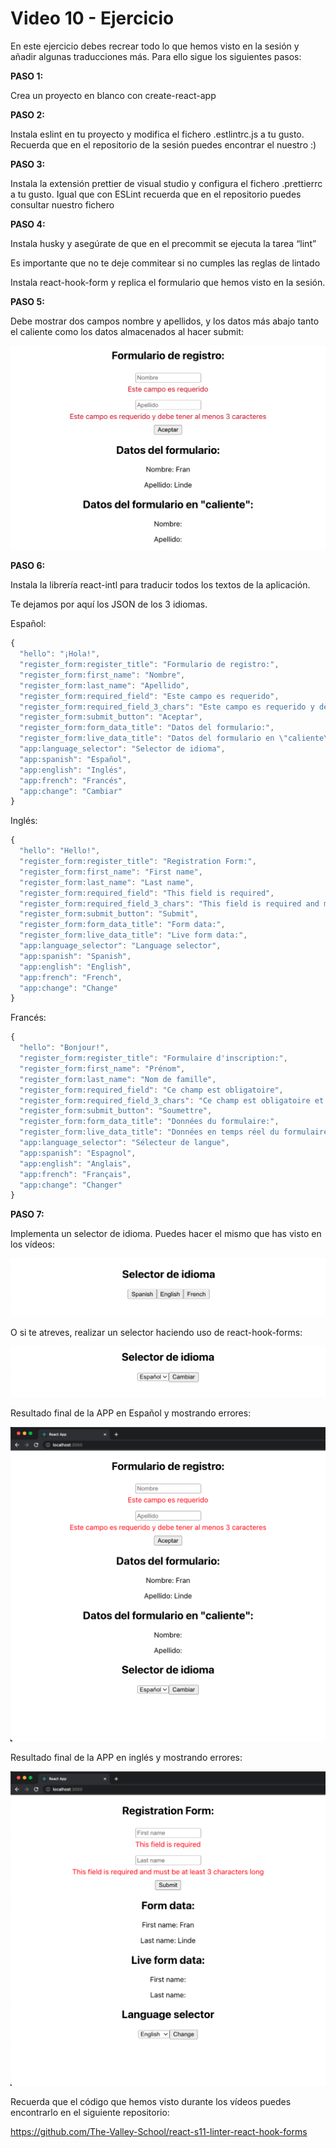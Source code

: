 # Video 10 - Ejercicio

En este ejercicio debes recrear todo lo que hemos visto en la sesión y añadir algunas traducciones más. Para ello sigue los siguientes pasos:

**PASO 1:**

Crea un proyecto en blanco con create-react-app

**PASO 2:**

Instala eslint en tu proyecto y modifica el fichero .estlintrc.js a tu gusto. Recuerda que en el repositorio de la sesión puedes encontrar el nuestro :) 

**PASO 3:**

Instala la extensión prettier de visual studio y configura el fichero .prettierrc a tu gusto. Igual que con ESLint recuerda que en el repositorio puedes consultar nuestro fichero

**PASO 4:**

Instala husky y asegúrate de que en el precommit se ejecuta la tarea “lint”

Es importante que no te deje commitear si no cumples las reglas de lintado

Instala react-hook-form y replica el formulario que hemos visto en la sesión.

**PASO 5:**

Debe mostrar dos campos nombre y apellidos, y los datos más abajo tanto el caliente como los datos almacenados al hacer submit:

![form.jpg](/docs/assets/form.jpg)

**PASO 6:**

Instala la librería react-intl para traducir todos los textos de la aplicación.

Te dejamos por aquí los JSON de los 3 idiomas.

Español:

```jsx
{
  "hello": "¡Hola!",
  "register_form:register_title": "Formulario de registro:",
  "register_form:first_name": "Nombre",
  "register_form:last_name": "Apellido",
  "register_form:required_field": "Este campo es requerido",
  "register_form:required_field_3_chars": "Este campo es requerido y debe tener al menos 3 caracteres",
  "register_form:submit_button": "Aceptar",
  "register_form:form_data_title": "Datos del formulario:",
  "register_form:live_data_title": "Datos del formulario en \"caliente\":",
  "app:language_selector": "Selector de idioma",
  "app:spanish": "Español",
  "app:english": "Inglés",
  "app:french": "Francés",
  "app:change": "Cambiar"
}
```

Inglés:

```jsx
{
  "hello": "Hello!",
  "register_form:register_title": "Registration Form:",
  "register_form:first_name": "First name",
  "register_form:last_name": "Last name",
  "register_form:required_field": "This field is required",
  "register_form:required_field_3_chars": "This field is required and must be at least 3 characters long",
  "register_form:submit_button": "Submit",
  "register_form:form_data_title": "Form data:",
  "register_form:live_data_title": "Live form data:",
  "app:language_selector": "Language selector",
  "app:spanish": "Spanish",
  "app:english": "English",
  "app:french": "French",
  "app:change": "Change"
}
```

Francés:

```jsx
{
  "hello": "Bonjour!",
  "register_form:register_title": "Formulaire d'inscription:",
  "register_form:first_name": "Prénom",
  "register_form:last_name": "Nom de famille",
  "register_form:required_field": "Ce champ est obligatoire",
  "register_form:required_field_3_chars": "Ce champ est obligatoire et doit contenir au moins 3 caractères",
  "register_form:submit_button": "Soumettre",
  "register_form:form_data_title": "Données du formulaire:",
  "register_form:live_data_title": "Données en temps réel du formulaire:",
  "app:language_selector": "Sélecteur de langue",
  "app:spanish": "Espagnol",
  "app:english": "Anglais",
  "app:french": "Français",
  "app:change": "Changer"
}
```

**PASO 7:**

Implementa un selector de idioma. Puedes hacer el mismo que has visto en los vídeos:

![Untitled](/docs/assets/Untitled.png)

O si te atreves, realizar un selector haciendo uso de react-hook-forms:

![selector.jpg](/docs/assets/selector.jpg)

Resultado final de la APP en Español y mostrando errores:

![spanish.png](/docs/assets/spanish.png)

Resultado final de la APP en inglés y mostrando errores:

![Untitled](/docs/assets/Untitled%201.png)

Recuerda que el código que hemos visto durante los vídeos puedes encontrarlo en el siguiente repositorio:

<https://github.com/The-Valley-School/react-s11-linter-react-hook-forms>
